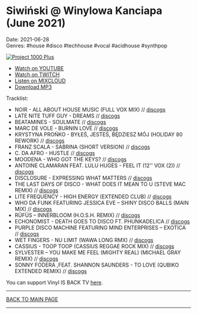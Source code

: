 # Siwiński @ Winylowa Kanciapa (June 2021)

Date: 2021-06-28  
Genres: #house #disco #techhouse #vocal #acidhouse #synthpop  

[![Project 1000 Plus](https://thumbnailer.mixcloud.com/unsafe/300x300/extaudio/8/5/0/c/19de-3f2c-42a2-ab50-fc6b5f8ff456)](https://www.youtube.com/watch?v=GvweekKmS3o)


* [Watch on YOUTUBE](https://www.youtube.com/watch?v=GvweekKmS3o)
* [Watch on TWITCH](https://www.twitch.tv/vinylisbacktv/video/1070473074)
* [Listen on MIXCLOUD](https://www.mixcloud.com/project1000plus/siwinski-winylowa-kanciapa-066/)
* [Download MP3](https://1drv.ms/u/s!AmzuuXrjf51v37x7fOLmV6uE1Pcygg?e=z9R4Oy)

Tracklist:

* NOIR - ALL ABOUT HOUSE MUSIC (FULL VOX MIX) // [discogs](https://www.discogs.com/Noir-All-About-Housemusic/release/723017)
* LATE NITE TUFF GUY - DREAMS // [discogs](https://www.discogs.com/LNTG-Tuff-Cut-08/release/7269257)
* BEATAMINES - SOULMATE // [discogs](https://www.discogs.com/Beatamines-In-Motion/release/4297770)
* MARC DE VOLE - BURNIN LOVE // [discogs](https://www.discogs.com/Various-When-Fire-Loves/release/5981955)
* KRYSTYNA PROŃKO - BYŁEŚ, JESTEŚ, BĘDZIESZ MÓJ (HOLIDAY 80 REWORK) // [discogs](https://www.discogs.com/Holiday-80-Various-The-Very-Holiday-80-Sampler/release/18484993)
* FRANZ SCALA - SABRINA (SHORT VERSION) // [discogs](https://www.discogs.com/Various-Feel-The-Drive/release/15884805)
* C. DA AFRO - HUSTLE // [discogs](https://www.discogs.com/C-Da-Afro-HUSTLE-/release/17273245)
* MOODENA - WHO GOT THE KEYS? // [discogs](https://www.discogs.com/Various-Tropical-Disco-Records-Volume-Twenty-One/release/19066327)
* ANTOINE CLAMARAN FEAT. LULU HUGES - FEEL IT (12'' VOX (2)) // [discogs](https://www.discogs.com/Antoine-Clamaran-Feel-It/release/306697)
* DISCLOSURE - EXPRESSING WHAT MATTERS // [discogs](https://www.discogs.com/Disclosure-Ecstasy/release/15694045)
* THE LAST DAYS OF DISCO - WHAT DOES IT MEAN TO U (STEVE MAC REMIX) // [discogs](https://www.discogs.com/The-Last-Days-Of-Disco-What-Does-It-Mean-To-U/release/1097060)
* LITE FREQUENCY - HIGH ENERGY (EXTENDED CLUB) // [discogs](https://www.discogs.com/Lite-Frequency-High-Energy/release/1887113)
* WHO DA FUNK FEATURING JESSICA EVE ‎– SHINY DISCO BALLS (MAIN MIX) // [discogs](https://www.discogs.com/Who-Da-Funk-Featuring-Jessica-Eve-Shiny-Disco-Balls/release/68011)
* RÜFÜS ‎– INNERBLOOM (H.O.S.H. REMIX) // [discogs](https://www.discogs.com/R%C3%BCf%C3%BCs-Innerbloom/release/16774746)
* ECHONOMIST - DEATH GOES TO DISCO FT. PHUNKADELICA // [discogs](https://www.discogs.com/Echonomist-Get-Closer-Ep/release/19285891)
* PURPLE DISCO MACHINE FEATURING MIND ENTERPRISES ‎– EXOTICA // [discogs](discogs.com/Purple-Disco-Machine-Featuring-Mind-Enterprises-Exotica/release/16263366)
* WET FINGERS - NU LIMIT (WAWA LONG RMX) // [discogs](https://www.discogs.com/DJ-Adamus-Mafia-Mike-Pres-Wet-Fingers-Hi-Fi-Superstar/release/772914)
* CASSIUS ‎- TOOP TOOP (CASSIUS REGGAE ROCK MIX) // [discogs](https://www.discogs.com/Cassius-Toop-Toop/release/733148)
* SYLVESTER ‎– YOU MAKE ME FEEL (MIGHTY REAL) (MICHAEL GRAY REMIX) // [discogs](https://www.discogs.com/Sylvester-You-Make-Me-Feel-Mighty-Real/release/13833175)
* SONNY FODERA ,FEAT. SHANNON SAUNDERS - TO LOVE (QUBIKO EXTENDED REMIX) // [discogs](https://www.discogs.com/Various-Sampler-EP-2/release/12885010)

You can support Vinyl IS BACK TV [here](https://www.paymedia.pl/vinylisback).


----

[BACK TO MAIN PAGE](./README.md)

----